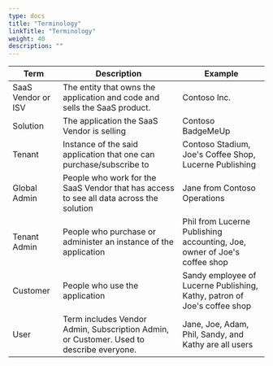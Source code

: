 ```yaml
---
type: docs
title: "Terminology"
linkTitle: "Terminology"
weight: 40
description: ""
---
```


| Term         | Description                                                                             | Example                                                                       |
| ------------ | --------------------------------------------------------------------------------------- | ----------------------------------------------------------------------------- |
| SaaS Vendor or ISV  | The entity that owns the application and code and sells the SaaS product.  | Contoso Inc. |
| Solution     | The application the SaaS Vendor is selling   | Contoso BadgeMeUp |
| Tenant       | Instance of the said application that one can purchase/subscribe to       | Contoso Stadium, Joe's Coffee Shop, Lucerne Publishing     |
| Global Admin | People who work for the SaaS Vendor that has access to see all data across the solution | Jane from Contoso Operations |
| Tenant Admin | People who purchase or administer an instance of the application   | Phil from Lucerne Publishing accounting, Joe, owner of Joe's coffee shop |
| Customer     | People who use the application | Sandy employee of Lucerne Publishing, Kathy, patron of Joe's coffee shop |
| User         | Term includes Vendor Admin, Subscription Admin, or Customer. Used to describe everyone. | Jane, Joe, Adam, Phil, Sandy, and Kathy are all users                                      |
